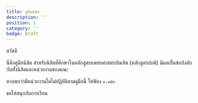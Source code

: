 ```yaml
---
title: คู่มือนิสิต
description: ''
position: 1
category: ''
badge: Draft
---
```


สวัสดี

นี่คือคู่มือนิสิต สำหรับนิสิตที่ศึกษาในหลักสูตรแพทยศาสตรบัณฑิต (หลักสูตรปกติ) <span class="text-red-500">มีผลเป็นข้อบังคับกับทั้งนิสิตและหน่วยงานของคณะ</span>

หากพบว่ามีหน่วยงานใดไม่ปฏิบัติตามคู่มือนี้ <span class="text-red-500">ให้ฟ้อง `อ.ดนัย`</span>

ขอให้สนุกกับการเรียน
